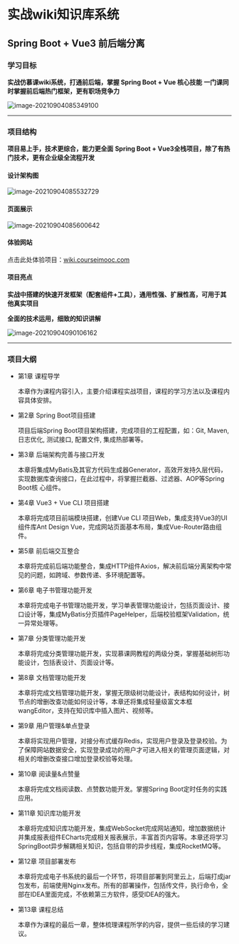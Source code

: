 # 实战wiki知识库系统

## Spring Boot + Vue3 前后端分离

### 学习目标

**实战仿慕课wiki系统，打通前后端，掌握 Spring Boot + Vue 核心技能**
**一门课同时掌握前后端热门框架，更有职场竞争力**

![image-20210904085349100](https://i.loli.net/2021/09/04/z7mxJALvFs6dYGc.png)

------

### 项目结构

**项目易上手，技术更综合，能力更全面**
**Spring Boot + Vue3全栈项目，除了有热门技术，更有企业级全流程开发**

#### 设计架构图

![image-20210904085532729](https://i.loli.net/2021/09/04/WbxrqFTKCNMkzB9.png)

#### 页面展示

![image-20210904085600642](https://i.loli.net/2021/09/04/ikoWqXT7saQfg4l.png)

#### 体验网站

点击此处体验项目：[wiki.courseimooc.com](http://wiki.courseimooc.com/)

#### 项目亮点

**实战中搭建的快速开发框架（配套组件+工具），通用性强、扩展性高，可用于其他真实项目**

**全面的技术运用，细致的知识讲解**

![image-20210904090106162](https://i.loli.net/2021/09/04/CGlfhaYKMpNTdZH.png)

------

### 项目大纲

- 第1章 课程导学

  本章作为课程内容引入，主要介绍课程实战项目，课程的学习方法以及课程内容具体安排。

- 第2章 Spring Boot项目搭建

  项目后端Spring Boot项目架构搭建，完成项目的工程配置，如：Git, Maven, 日志优化, 测试接口, 配置文件, 集成热部署等。

- 第3章 后端架构完善与接口开发

  本章将集成MyBatis及其官方代码生成器Generator，高效开发持久层代码，实现数据库查询接口，在此过程中，将掌握拦截器、过滤器、AOP等Spring Boot核
  心组件。

- 第4章 Vue3 + Vue CLI 项目搭建

  本章将完成项目前端模块搭建，创建Vue CLI 项目Web，集成支持Vue3的UI组件库Ant Design Vue，完成网站页面基本布局，集成Vue-Router路由组件。

- 第5章 前后端交互整合

  本章将完成前后端功能整合，集成HTTP组件Axios，解决前后端分离架构中常见的问题，如跨域、参数传递、多环境配置等。

- 第6章 电子书管理功能开发

  本章将完成电子书管理功能开发，学习单表管理功能设计，包括页面设计、接口设计等，集成MyBatis分页插件PageHelper，后端校验框架Validation，统一异常处理等。

- 第7章 分类管理功能开发

  本章将完成分类管理功能开发，实现慕课网教程的两级分类，掌握基础树形功能设计，包括表设计、页面设计等。

- 第8章 文档管理功能开发

  本章将完成文档管理功能开发，掌握无限级树功能设计，表结构如何设计，树节点的增删改查功能如何设计等，本章还将集成轻量级富文本框wangEditor，支持在知识库中插入图片、视频等。

- 第9章 用户管理&单点登录

  本章将实现用户管理，对接分布式缓存Redis，实现用户登录及登录校验。为了保障网站数据安全，实现登录成功的用户才可进入相关的管理页面逻辑，对相关的增删改查接口增加登录校验等处理。

- 第10章 阅读量&点赞量

  本章将完成文档阅读数、点赞数功能开发。掌握Spring Boot定时任务的实践应用。

- 第11章 知识库功能开发

  本章将完成知识库功能开发，集成WebSocket完成网站通知，增加数据统计并集成报表组件ECharts完成相关报表展示，丰富首页内容等。本章还将学习SpringBoot异步解耦相关知识，包括自带的异步线程，集成RocketMQ等。

- 第12章 项目部署发布

  本章将完成电子书系统的最后一个环节，将项目部署到阿里云上，后端打成jar包发布，前端使用Nginx发布。所有的部署操作，包括传文件，执行命令，全部在IDEA里面完成，不依赖第三方软件，感受IDEA的强大。

- 第13章 课程总结

  本章作为课程的最后一章，整体梳理课程所学的内容，提供一些后续的学习建议。


